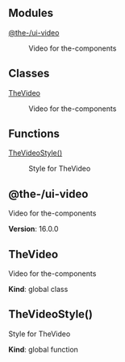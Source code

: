 <!--- Code generated by @the-/script-doc. DO NOT EDIT. -->

## Modules

<dl>
<dt><a href="#module_@the-/ui-video">@the-/ui-video</a></dt>
<dd><p>Video for the-components</p>
</dd>
</dl>

## Classes

<dl>
<dt><a href="#TheVideo">TheVideo</a></dt>
<dd><p>Video for the-components</p>
</dd>
</dl>

## Functions

<dl>
<dt><a href="#TheVideoStyle">TheVideoStyle()</a></dt>
<dd><p>Style for TheVideo</p>
</dd>
</dl>

<a name="module_@the-/ui-video"></a>

## @the-/ui-video
Video for the-components

**Version**: 16.0.0  
<a name="TheVideo"></a>

## TheVideo
Video for the-components

**Kind**: global class  
<a name="TheVideoStyle"></a>

## TheVideoStyle()
Style for TheVideo

**Kind**: global function  
